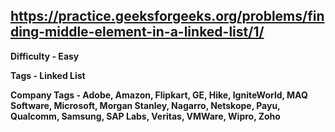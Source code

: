 ## https://practice.geeksforgeeks.org/problems/finding-middle-element-in-a-linked-list/1/

**Difficulty - Easy**

**Tags - Linked List**


**Company Tags - Adobe, Amazon, Flipkart, GE, Hike, IgniteWorld, MAQ Software, Microsoft, Morgan Stanley, Nagarro, Netskope, Payu, Qualcomm, Samsung, SAP Labs, Veritas, VMWare, Wipro, Zoho**
